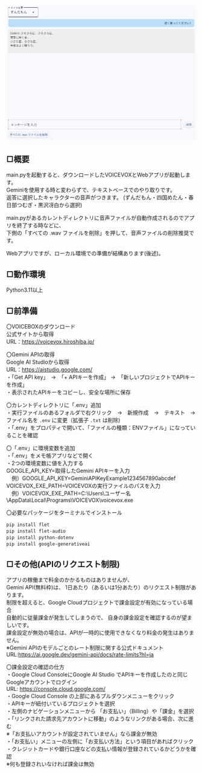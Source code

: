 ![アプリを起動した画像](image.jpg)

## □概要  
main.pyを起動すると、ダウンロードしたVOICEVOXとWebアプリが起動します。  
Geminiを使用する時と変わらずで、テキストベースでのやり取りです。  
返答に選択したキャラクターの音声がつきます。
(ずんだもん・四国めたん・春日部つむぎ・黒沢冴白から選択)

main.pyがあるカレントディレクトリに音声ファイルが自動作成されるのでアプリを終了する時などに、  
下側の「すべての .wav ファイルを削除」を押して、音声ファイルの削除推奨です。

Webアプリですが、ローカル環境での準備が結構あります(後述)。

## □動作環境  
Python3.11以上

## □前準備
〇VOICEBOXのダウンロード  
公式サイトから取得  
URL：https://voicevox.hiroshiba.jp/

〇Gemini APIの取得  
Google AI Studioから取得  
URL：https://aistudio.google.com/  
・「Get API key」　→　「+ APIキーを作成」 →　「新しいプロジェクトでAPIキーを作成」  
・表示されたAPIキーをコピーし、安全な場所に保存

〇カレントディレクトリに「.env」追加  
・実行ファイルのあるフォルダで右クリック　→　新規作成　→　テキスト　→　ファイル名を `.env` に変更（拡張子 `.txt` は削除)  
・「.env」をプロパティで開いて、「ファイルの種類：ENVファイル」になっていることを確認

〇「.env」に環境変数を追加  
・「.env」をメモ帳アプリなどで開く  
・2つの環境変数に値を入力する  
GOOGLE_API_KEY=取得したGemini APIキーを入力  
　例）GOOGLE_API_KEY=GeminiAPIKeyExample1234567890abcdef  
VOICEVOX_EXE_PATH=VOICEVOXの実行ファイルのパスを入力  
　例）VOICEVOX_EXE_PATH=C:\Users\ユーザー名\AppData\Local\Programs\VOICEVOX\voicevox.exe

〇必要なパッケージをターミナルでインストール  

```bash
pip install flet
pip install flet-audio
pip install python-dotenv
pip install google-generativeai
```

## □その他(APIのリクエスト制限)
アプリの稼働まで料金のかかるものはありませんが、  
Gemini API(無料枠)は、 1日あたり（あるいは1分あたり）のリクエスト制限があります。  
制限を超えると、Google Cloudプロジェクトで課金設定が有効になっている場合  
自動的に従量課金が発生してしまうので、 自身の課金設定を確認するのが望ましいです。  
課金設定が無効の場合は、APIが一時的に使用できなくなり料金の発生はありません。  
※Gemini APIのモデルごとのレート制限に関する公式ドキュメント  
URL:https://ai.google.dev/gemini-api/docs/rate-limits?hl=ja

〇課金設定の確認の仕方  
・Google Cloud ConsoleにGoogle AI Studio でAPIキーを作成したのと同じGoogleアカウントでログイン  
URL: https://console.cloud.google.com/  
・Google Cloud Console の上部にあるプルダウンメニューをクリック  
・APIキーが紐付いているプロジェクトを選択  
・左側のナビゲーションメニューから 「お支払い」（Billing）や「課金」を選択  
・「リンクされた請求先アカウントに移動」のようなリンクがある場合、次に進む  
※「お支払いアカウントが設定されていません」なら課金が無効  
・「お支払い」メニューの左側に「お支払い方法」という項目があればクリック  
・クレジットカードや銀行口座などの支払い情報が登録されているかどうかを確認  
※何も登録されいなければ課金は無効